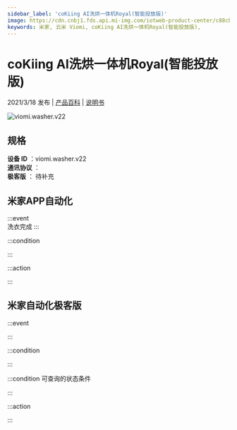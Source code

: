 ```yaml
---
sidebar_label: 'coKiing AI洗烘一体机Royal(智能投放版)'
image: https://cdn.cnbj1.fds.api.mi-img.com/iotweb-product-center/c88cb6e26ddee9d58b02bbbc1da1468d_168_168.png?GalaxyAccessKeyId=AKVGLQWBOVIRQ3XLEW&Expires=9223372036854775807&Signature=6PPe7oZuZg0GpU9YNnptRU/BD6s=
keywords: 米家, 云米 Viomi, coKiing AI洗烘一体机Royal(智能投放版), 
---
```

# coKiing AI洗烘一体机Royal(智能投放版)

2021/3/18 发布 | [产品百科](https://home.mi.com/webapp/content/baike/product/index.html?model=viomi.washer.v22/) | [说明书](https://home.mi.com/views/introduction.html?model=viomi.washer.v22&region=cn)

![viomi.washer.v22](https://cdn.cnbj1.fds.api.mi-img.com/iotweb-product-center/c88cb6e26ddee9d58b02bbbc1da1468d_168_168.png?GalaxyAccessKeyId=AKVGLQWBOVIRQ3XLEW&Expires=9223372036854775807&Signature=6PPe7oZuZg0GpU9YNnptRU/BD6s=)

## 规格  
> 
**设备 ID** ：viomi.washer.v22  
**通讯协议** ：  
**极客版**  ： 待补充 


## 米家APP自动化  

:::event  
洗衣完成
:::

:::condition  

:::

:::action   

:::

## 米家自动化极客版  

:::event  

:::

:::condition  

:::

:::condition 可查询的状态条件  

:::

:::action  

:::

        
